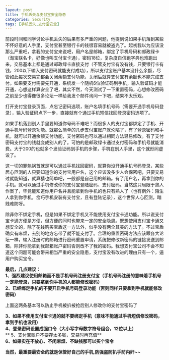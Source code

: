 ```yaml
---
layout: post
title: 手机丢失与支付宝安全隐患
categories: Security
tags: [手机丢失,支付宝安全]
---
```


前段时间和同学讨论手机丢失的后果有多严重的问题，他提到说如果手机落到某些不怀好意的人手里，支付宝甚至银行卡的钱很容易就被盗光了。起初我以为应该没那么严重吧，拿我的支付宝来说吧，用户名是邮箱，绑定了手机号码和邮政绿卡（淘宝联名卡，好像也叫支付宝卡通），密码18位，复杂度自信跑字典也难跑出来，交易基本上都是通过邮政绿卡直接支付（不管支付宝有没有钱，只要银行卡有钱，200以下输入支付密码就能支付成功），所以支付宝账户基本没什么余额，尽管如此每次交易完都会关闭余额支付功能，关闭后就算支付宝有余额也不能完成支付。如果要支付需要先开通，系统发一个随机6位验证码到手机，输入验证码才能开通，心想这样算安全了吧，其实不然，今天测试了一下重置密码，心想修改密码之前至少也得像很多论坛一样给我发个邮件询问一下吧，结果不太乐观。

打开支付宝登录页面，点忘记密码选项，账户名填手机号码（需要开通手机号码登录），输入验证码点下一步，直接就有个通过手机短信找回登录密码选项了。

如果手机落到别人手里要知道你号码不难吧？而很多人的支付宝都绑定了手机、开通手机号码登录功能。就那么简单的几步支付宝账户就沦陷了，有了登录密码和手机，就可以开通余额支付功能，支付密码也可以通过相同方法轻易修改。有了支付密码支付宝的钱就变成别人的了。可怕的是邮政绿卡通过支付密码和手机号就能消费。大于200的也就多个发验证码到手机的步骤，手机在别人手里，这个就形同虚设了。

这一切的罪魁祸首就是可以通过手机找回密码，就算你没开通手机号码登录，某些居心叵测的人只要知道你的支付宝用户名，这个应该没多少人会保密吧，只要交易过就能知道，就算猜也简单吧，一般都是自己用的邮箱。有了用户名，再拿到你的手机。就可以通过手机修改你的支付宝登陆密码、支付密码。当然这只局限于熟人作案了，毕竟能知道你用户名并且能拿到你手机的也只有熟人了（也有例外：陌生人拿到你手机，岔巧手机安装有支付宝，且有登陆记录），这个世界人心叵测，暗贱难防呀。

除非你不绑定手机，但是如果不绑定手机又不能使用支付宝卡通功能。所以说支付宝卡通方便是方便，但方便的同时也带来一定的安全隐患。既想使用支付宝卡通又想安全的，除了花钱购买宝盾这一方法外，似乎没有两全其美的方法了。不过宝盾确实有麻烦，去别的地方忘带了就不能支付了。合理的重置密码方法应该跟各大论坛一样，输入注册时的邮箱进行密码重置申请，系统把修改新密码的链接发送到邮箱，除非你能拿到我邮箱账户密码否则改不了我的密码。我想支付宝公司不会不知道这个问题可能会带来相当严重的安全隐患，支付宝没有改进的理由只有一个，逼用户购买宝令。

**最后，几点建议：**  
**1、强烈建议使用邮箱而不是手机号码注册支付宝（手机号码注册的意味着手机号一定能登录，只要拿到你手机的人都能修改密码）**  
**2、已经绑定手机的不要开启手机号码登录功能（否则同样只要拿到手机就能修改密码）**

上面这两条基本可以防止手机被扒被抢后别人修改你的支付宝密码了

**3、如果不使用支付宝卡通的就不要绑定手机（意味不能通过手机短信修改密码，拿到手机也没用）**  
**4、登录密码设置成强口令（大小写字母数字符号组合，12位以上）**  
** 5、支付宝账户不要存太多钱，交易时再充值**  
**6、如果实在不放心、不闲麻烦、不缺钱那可以买个宝令**

**当然，最重要最安全的就是保管好自己的手机,防强盗防扒手防内奸~~**
